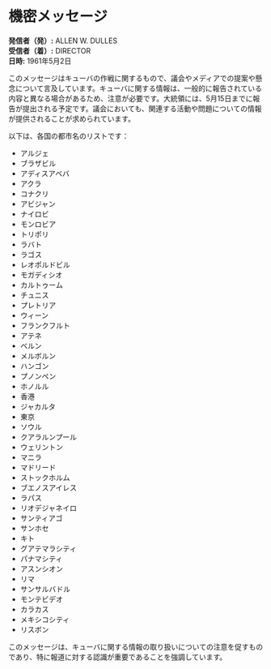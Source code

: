 # 機密メッセージ

**発信者（発）:** ALLEN W. DULLES  
**受信者（着）:** DIRECTOR  
**日時:** 1961年5月2日  

このメッセージはキューバの作戦に関するもので、議会やメディアでの提案や懸念について言及しています。キューバに関する情報は、一般的に報告されている内容と異なる場合があるため、注意が必要です。大統領には、5月15日までに報告が提出される予定です。議会においても、関連する活動や問題についての情報が提供されることが求められています。

以下は、各国の都市名のリストです：

- アルジェ
- ブラザビル
- アディスアベバ
- アクラ
- コナクリ
- アビジャン
- ナイロビ
- モンロビア
- トリポリ
- ラバト
- ラゴス
- レオポルドビル
- モガディシオ
- カルトゥーム
- チュニス
- プレトリア
- ウィーン
- フランクフルト
- アテネ
- ベルン
- メルボルン
- ハンゴン
- プノンペン
- ホノルル
- 香港
- ジャカルタ
- 東京
- ソウル
- クアラルンプール
- ウェリントン
- マニラ
- マドリード
- ストックホルム
- ブエノスアイレス
- ラパス
- リオデジャネイロ
- サンティアゴ
- サンホセ
- キト
- グアテマラシティ
- パナマシティ
- アスンシオン
- リマ
- サンサルバドル
- モンテビデオ
- カラカス
- メキシコシティ
- リスボン

このメッセージは、キューバに関する情報の取り扱いについての注意を促すものであり、特に報道に対する認識が重要であることを強調しています。